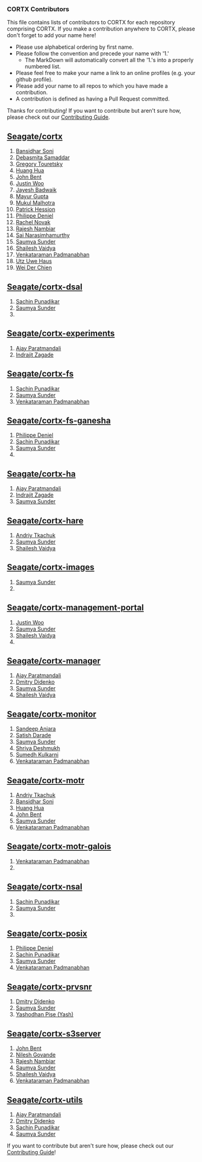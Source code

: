 ### CORTX Contributors

This file contains lists of contributors to CORTX for each repository comprising CORTX.  If you make a contribution anywhere to CORTX, please don't forget to add your name here!
* Please use alphabetical ordering by first name.
* Please follow the convention and precede your name with '1.' 
    * The MarkDown will automatically convert all the '1.'s into a properly numbered list.
* Please feel free to make your name a link to an online profiles (e.g. your github profile).
* Please add your name to all repos to which you have made a contribution.
* A contribution is defined as having a Pull Request committed.

Thanks for contributing!  If you want to contribute but aren't sure how, please check out our [Contributing Guide](CONTRIBUTING.md).

## [Seagate/cortx](https://github.com/Seagate/cortx/)
1. [Bansidhar Soni](https://github.com/bansisoni)
1. [Debasmita Samaddar](https://github.com/samaddar)
1. [Gregory Touretsky](https://github.com/gregnsk)
1. [Huang Hua](https://github.com/huanghua78)
1. [John Bent](https://github.com/johnbent)
1. [Justin Woo](https://github.com/justinzw)
1. [Jayesh Badwaik](https://github.com/jayeshbadwaik)
1. [Mayur Gupta](https://github.com/TechWriter-Mayur)
1. [Mukul Malhotra](https://github.com/mukul-seagate11)
1. [Patrick Hession](https://github.com/hessio)
1. [Philippe Deniel](https://github.com/phdeniel) 
1. [Rachel Novak](https://github.com/novium258)
1. [Rajesh Nambiar](https://github.com/knrajnambiar76)
1. [Sai Narasimhamurthy](https://github.com/sainarasim)
1. [Saumya Sunder](https://github.com/Saumya-Sunder)
1. [Shailesh Vaidya](https://github.com/shailesh-vaidya)
1. [Venkataraman Padmanabhan](https://github.com/VenkyOS)
1. [Utz Uwe Haus](https://github.com/u-u-h) 
1. [Wei Der Chien](https://github.com/steven-chien) 

## [Seagate/cortx-dsal](https://github.com/Seagate/cortx-dsal)
1. [Sachin Punadikar](https://github.com/sachinpunadikar)
1. [Saumya Sunder](https://github.com/Saumya-Sunder)
1.

## [Seagate/cortx-experiments](https://github.com/Seagate/cortx-experiments)
1. [Ajay Paratmandali](https://github.com/ajay-paratmandali)
1. [Indrajit Zagade](https://github.com/indrajitzagade)

## [Seagate/cortx-fs](https://github.com/Seagate/cortx-fs)
1. [Sachin Punadikar](https://github.com/sachinpunadikar)
1. [Saumya Sunder](https://github.com/Saumya-Sunder)
1. [Venkataraman Padmanabhan](https://github.com/VenkyOS)

## [Seagate/cortx-fs-ganesha](https://github.com/Seagate/cortx-fs-ganesha)
1. [Philippe Deniel](https://github.com/phdeniel)
1. [Sachin Punadikar](https://github.com/sachinpunadikar)
1. [Saumya Sunder](https://github.com/Saumya-Sunder)
1.

## [Seagate/cortx-ha](https://github.com/Seagate/cortx-ha)
1. [Ajay Paratmandali](https://github.com/ajay-paratmandali)
1. [Indrajit Zagade](https://github.com/indrajitzagade)
1. [Saumya Sunder](https://github.com/Saumya-Sunder)

## [Seagate/cortx-hare](https://github.com/Seagate/cortx-hare)
1. [Andriy Tkachuk](https://github.com/andriytk)
1. [Saumya Sunder](https://github.com/Saumya-Sunder)
1. [Shailesh Vaidya](https://github.com/shailesh-vaidya)

## [Seagate/cortx-images](https://github.com/Seagate/cortx-images)
1. [Saumya Sunder](https://github.com/Saumya-Sunder)
1.

## [Seagate/cortx-management-portal](https://github.com/Seagate/cortx-management-portal)
1. [Justin Woo](https://github.com/justinzw)
1. [Saumya Sunder](https://github.com/Saumya-Sunder)
1. [Shailesh Vaidya](https://github.com/shailesh-vaidya)
1.

## [Seagate/cortx-manager](https://github.com/Seagate/cortx-manager)
1. [Ajay Paratmandali](https://github.com/ajay-paratmandali)
1. [Dmitry Didenko](https://github.com/dmitrydb)
1. [Saumya Sunder](https://github.com/Saumya-Sunder)
1. [Shailesh Vaidya](https://github.com/shailesh-vaidya)

## [Seagate/cortx-monitor](https://github.com/Seagate/cortx-monitor)
1. [Sandeep Anjara](https://github.com/sandeepsgt)
1. [Satish Darade](https://github.com/satish-seagate)
1. [Saumya Sunder](https://github.com/Saumya-Sunder)
1. [Shriya Deshmukh](https://github.com/shriya-deshmukh)
1. [Sumedh Kulkarni](https://github.com/sumedhak27)
1. [Venkataraman Padmanabhan](https://github.com/VenkyOS)

## [Seagate/cortx-motr](https://github.com/Seagate/cortx-motr)
1. [Andriy Tkachuk](https://github.com/andriytk)
1. [Bansidhar Soni](https://github.com/bansisoni)
1. [Huang Hua](https://github.com/huanghua78)
1. [John Bent](https://github.com/johnbent)
1. [Saumya Sunder](https://github.com/Saumya-Sunder)
1. [Venkataraman Padmanabhan](https://github.com/VenkyOS)

## [Seagate/cortx-motr-galois](https://github.com/Seagate/cortx-motr-galois)
1. [Venkataraman Padmanabhan](https://github.com/VenkyOS)
1.

## [Seagate/cortx-nsal](https://github.com/Seagate/cortx-nsal)
1. [Sachin Punadikar](https://github.com/sachinpunadikar)
1. [Saumya Sunder](https://github.com/Saumya-Sunder)
1.

## [Seagate/cortx-posix](https://github.com/Seagate/cortx-posix)
1. [Philippe Deniel](https://github.com/phdeniel) 
1. [Sachin Punadikar](https://github.com/sachinpunadikar)
1. [Saumya Sunder](https://github.com/Saumya-Sunder)
1. [Venkataraman Padmanabhan](https://github.com/VenkyOS)

## [Seagate/cortx-prvsnr](https://github.com/Seagate/cortx-prvsnr)
1. [Dmitry Didenko](https://github.com/dmitrydb)
1. [Saumya Sunder](https://github.com/Saumya-Sunder)
1. [Yashodhan Pise (Yash)](https://github.com/ypise)


## [Seagate/cortx-s3server](https://github.com/Seagate/cortx-s3server)
1. [John Bent](https://github.com/johnbent)
1. [Nilesh Govande](https://github.com/nileshgovande)
1. [Rajesh Nambiar](https://github.com/knrajnambiar76)
1. [Saumya Sunder](https://github.com/Saumya-Sunder)
1. [Shailesh Vaidya](https://github.com/shailesh-vaidya)
1. [Venkataraman Padmanabhan](https://github.com/VenkyOS)

## [Seagate/cortx-utils](https://github.com/Seagate/cortx-utils)
1. [Ajay Paratmandali](https://github.com/ajay-paratmandali)
1. [Dmitry Didenko](https://github.com/dmitrydb)
1. [Sachin Punadikar](https://github.com/sachinpunadikar)
1. [Saumya Sunder](https://github.com/Saumya-Sunder)

If you want to contribute but aren't sure how, please check out our [Contributing Guide](CONTRIBUTING.md)!
